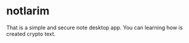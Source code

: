 # notlarim
That is a simple and secure note desktop app.
You can learning how is created crypto text.
